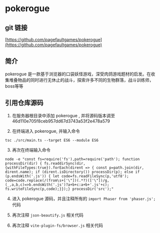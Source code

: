 # pokerogue

## git 链接
[https://github.com/pagefaultgames/pokerogue](https://github.com/pagefaultgames/pokerogue)

## 简介
pokerogue 是一款基于浏览器的口袋妖怪游戏，深受肉鸽游戏题材的启发。在收集堆叠物品的同时进行无休止的战斗，探索许多不同的生物群落，战斗训练师，boss等等

## 引用仓库源码
1. 在服务器根目录中添加 pokerogue , 并将源码版本调至 46d110e705f8ceb957dd67d3743a53f2e478a579

2. 在终端进入 pokerogue, 并输入命令
```
tsc ./src/main.ts --target ES6 --module ES6
```

3. 再次在终端输入命令
<!-- 来自 AI -->
```
node -e "const fs=require('fs'),path=require('path'); function processDir(dir) { fs.readdirSync(dir,{withFileTypes:true}).forEach(dirent => { const p=path.join(dir, dirent.name); if (dirent.isDirectory()) processDir(p); else if (p.endsWith('.js')) { let code=fs.readFileSync(p,'utf8'); code=code.replace(/(from\s+['\"])(.*?)(['\"])/g, (_,a,b,c)=>b.endsWith('.js')?a+b+c:a+b+'.js'+c); fs.writeFileSync(p,code);}});} processDir('src');"
```

4. 进入 pokerogue 源码，并且注释所有的 `import Phaser from 'phaser.js';` 代码

5. 再次注释 `json-beautify.js` 相关代码

6. 再次注释 `vite-plugin-fs/browser.js` 相关代码